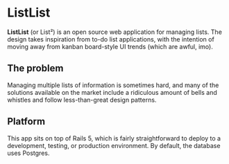 # ListList

__ListList__ (or List²) is an open source web application for managing lists.
The design takes inspiration from to-do list applications, with the intention
of moving away from kanban board-style UI trends (which are awful, imo).


## The problem
Managing multiple lists of information is sometimes hard, and many of the
solutions available on the market include a ridiculous amount of bells and
whistles and follow less-than-great design patterns.

## Platform

This app sits on top of Rails 5, which is fairly straightforward to deploy to
a development, testing, or production environment. By default, the database
uses Postgres.
